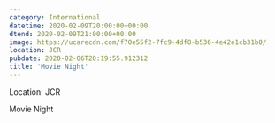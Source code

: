 ```yaml
---
category: International
datetime: 2020-02-09T20:00:00+00:00
dtend: 2020-02-09T21:00:00+00:00
image: https://ucarecdn.com/f70e55f2-7fc9-4df8-b536-4e42e1cb31b0/
location: JCR
pubdate: 2020-02-06T20:19:55.912312
title: 'Movie Night'
---
```

Location: JCR

Movie Night